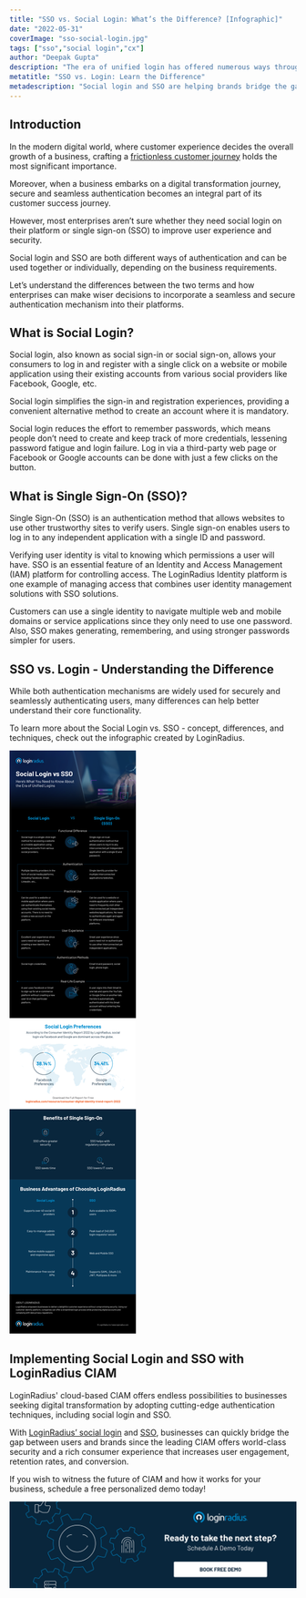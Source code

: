 ```yaml
---
title: "SSO vs. Social Login: What’s the Difference? [Infographic]"
date: "2022-05-31"
coverImage: "sso-social-login.jpg"
tags: ["sso","social login","cx"]
author: "Deepak Gupta"
description: "The era of unified login has offered numerous ways through which users can authenticate themselves securely and seamlessly. Let’s understand the fundamental differences between SSO and Social Login that helps you choose the right authentication solution for your business requirements."
metatitle: "SSO vs. Login: Learn the Difference"
metadescription: "Social login and SSO are helping brands bridge the gap between user experience and security. This post uncovers the differences between social login and SSO."
---
```


## Introduction 

In the modern digital world, where customer experience decides the overall growth of a business, crafting a [frictionless customer journey](https://www.loginradius.com/blog/growth/consumer-journey-from-sign-up-to-purchase/) holds the most significant importance. 

Moreover, when a business embarks on a digital transformation journey, secure and seamless authentication becomes an integral part of its customer success journey. 

However, most enterprises aren’t sure whether they need social login on their platform or single sign-on (SSO) to improve user experience and security. 

Social login and SSO are both different ways of authentication and can be used together or individually, depending on the business requirements. 

Let’s understand the differences between the two terms and how enterprises can make wiser decisions to incorporate a seamless and secure authentication mechanism into their platforms. 


## What is Social Login?

Social login, also known as social sign-in or social sign-on, allows your consumers to log in and register with a single click on a website or mobile application using their existing accounts from various social providers like Facebook, Google, etc. 

Social login simplifies the sign-in and registration experiences, providing a convenient alternative method to create an account where it is mandatory.

Social login reduces the effort to remember passwords, which means people don’t need to create and keep track of more credentials, lessening password fatigue and login failure. Log in via a third-party web page or Facebook or Google accounts can be done with just a few clicks on the button.

## What is Single Sign-On (SSO)?

Single Sign-On (SSO)  is an authentication method that allows websites to use other trustworthy sites to verify users. Single sign-on enables users to log in to any independent application with a single ID and password.

Verifying user identity is vital to knowing which permissions a user will have. SSO is an essential feature of an Identity and Access Management (IAM) platform for controlling access. The LoginRadius Identity platform is one example of managing access that combines user identity management solutions with SSO solutions. 

Customers can use a single identity to navigate multiple web and mobile domains or service applications since they only need to use one password. Also,  SSO makes generating, remembering, and using stronger passwords simpler for users.

## SSO vs. Login - Understanding the Difference 

While both authentication mechanisms are widely used for securely and seamlessly authenticating users, many differences can help better understand their core functionality. 

To learn more about the Social Login vs. SSO - concept, differences, and techniques, check out the infographic created by LoginRadius.

![social-login-sso](social-login-sso.png)

## Implementing Social Login and SSO with LoginRadius CIAM

LoginRadius' cloud-based CIAM offers endless possibilities to businesses seeking digital transformation by adopting cutting-edge authentication techniques, including social login and SSO. 

With [LoginRadius’ social login](https://www.loginradius.com/social-login/) and [SSO](https://www.loginradius.com/single-sign-on/), businesses can quickly bridge the gap between users and brands since the leading CIAM offers world-class security and a rich consumer experience that increases user engagement, retention rates, and conversion. 

If you wish to witness the future of CIAM and how it works for your business, schedule a free personalized demo today! 

[![book-a-demo-loginradius-banner](../../assets/book-a-demo-loginradius.png)](https://www.loginradius.com/book-a-demo/)